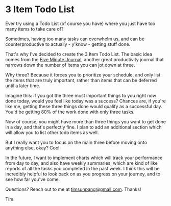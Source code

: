 # 3 Item Todo List
Ever try using a Todo List (of course you have) where you just have too many items to take care of?

Sometimes, having too many tasks can overwhelm us, and can be counterproductive to actually - y'know - getting stuff done.

That's why I've decided to create the 3 Item Todo List. The basic idea comes from the [Five Minute Journal](https://www.intelligentchange.com/products/the-five-minute-journal), another great productivity journal that narrows down the number of items you can jot down at three.

Why three? Because it forces you to prioritize your schedule, and only list the items that are truly important, rather than items that can be deferred until a later time. 

Imagine this: if you got the three most important things to you right now done today, would you feel like today was a success? Chances are, if you're like me, getting these three things done would qualify as a successful day. You'd be getting 80% of the work done with only three tasks.

Now of course, you might have more than three things you want to get done in a day, and that's perfectly fine. I plan to add an additional section which will allow you to list other todo items as well.

But I really want you to focus on the main three before moving onto anything else, okay? Cool.

In the future, I want to implement charts which will track your performance from day to day, and also have weekly summaries, which are kind of like reports of all the tasks you completed in the past week. I think this will be incredibly helpful to look back on as you progress on your journey, and to see how far you've come.

Questions? Reach out to me at [timsunpang@gmail.com](mailto:timsunpang@gmail.com). Thanks!

Tim